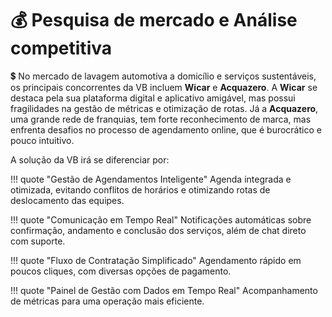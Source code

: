 # 💰 Pesquisa de mercado e Análise competitiva

💲 No mercado de lavagem automotiva a domicílio e serviços sustentáveis, os principais
concorrentes da VB incluem **Wicar** e **Acquazero**. A **Wicar** se destaca pela sua plataforma digital e aplicativo amigável, mas possui fragilidades na gestão de métricas e otimização de rotas. Já a **Acquazero**, uma grande rede de franquias, tem forte reconhecimento de marca, mas enfrenta desafios no processo de agendamento online, que é burocrático e pouco intuitivo.

A solução da VB irá se diferenciar por:

!!! quote "Gestão de Agendamentos Inteligente" 
    Agenda integrada e otimizada, evitando
    conflitos de horários e otimizando rotas de deslocamento das equipes.

!!! quote "Comunicação em Tempo Real"
    Notificações automáticas sobre confirmação,
    andamento e conclusão dos serviços, além de chat direto com suporte.

!!! quote "Fluxo de Contratação Simplificado"
    Agendamento rápido em poucos cliques,
    com diversas opções de pagamento.

!!! quote "Painel de Gestão com Dados em Tempo Real"
    Acompanhamento de métricas
    para uma operação mais eficiente.
